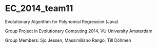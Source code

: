# EC_2014_team11
Evolutionary Algorithm for Polynomial Regression (Java)

Group Project in Evolutionary Computing 2014, VU University Amsterdam

Group Members: Sjo Jessen, Massimiliano Rango, Till Döhmen

